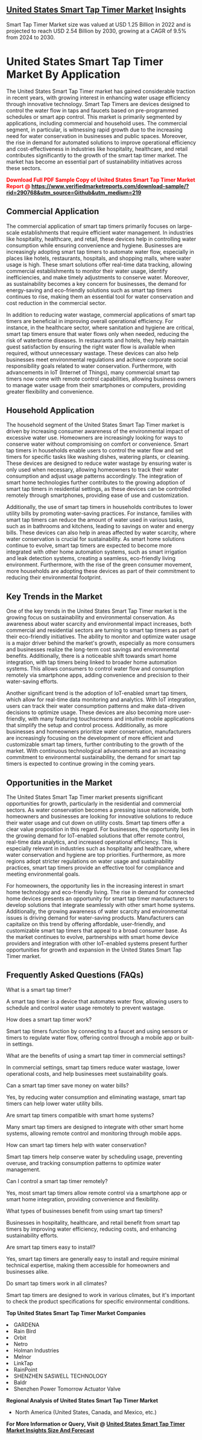 <h2><a href="https://www.verifiedmarketreports.com/download-sample/?rid=290768&amp;utm_source=Github&amp;utm_medium=219" target="_blank">United States Smart Tap Timer Market</a> Insights</h2><p>Smart Tap Timer Market size was valued at USD 1.25 Billion in 2022 and is projected to reach USD 2.54 Billion by 2030, growing at a CAGR of 9.5% from 2024 to 2030.</p><p><div> <h1>United States Smart Tap Timer Market By Application</h1> <p>The United States Smart Tap Timer market has gained considerable traction in recent years, with growing interest in enhancing water usage efficiency through innovative technology. Smart Tap Timers are devices designed to control the water flow in taps and faucets based on pre-programmed schedules or smart app control. This market is primarily segmented by applications, including commercial and household uses. The commercial segment, in particular, is witnessing rapid growth due to the increasing need for water conservation in businesses and public spaces. Moreover, the rise in demand for automated solutions to improve operational efficiency and cost-effectiveness in industries like hospitality, healthcare, and retail contributes significantly to the growth of the smart tap timer market. The market has become an essential part of sustainability initiatives across these sectors. <strong><p><span class=""><span style="color: #ff0000;"><strong>Download Full PDF Sample Copy of United States Smart Tap Timer Market Report</strong> @ </span><a href="https://www.verifiedmarketreports.com/download-sample/?rid=290768&amp;utm_source=Github&amp;utm_medium=219" target="_blank">https://www.verifiedmarketreports.com/download-sample/?rid=290768&amp;utm_source=Github&amp;utm_medium=219</a></span></p></strong></p> <h2>Commercial Application</h2> <p>The commercial application of smart tap timers primarily focuses on large-scale establishments that require efficient water management. In industries like hospitality, healthcare, and retail, these devices help in controlling water consumption while ensuring convenience and hygiene. Businesses are increasingly adopting smart tap timers to automate water flow, especially in places like hotels, restaurants, hospitals, and shopping malls, where water usage is high. These smart solutions offer real-time data tracking, allowing commercial establishments to monitor their water usage, identify inefficiencies, and make timely adjustments to conserve water. Moreover, as sustainability becomes a key concern for businesses, the demand for energy-saving and eco-friendly solutions such as smart tap timers continues to rise, making them an essential tool for water conservation and cost reduction in the commercial sector.</p> <p>In addition to reducing water wastage, commercial applications of smart tap timers are beneficial in improving overall operational efficiency. For instance, in the healthcare sector, where sanitation and hygiene are critical, smart tap timers ensure that water flows only when needed, reducing the risk of waterborne diseases. In restaurants and hotels, they help maintain guest satisfaction by ensuring the right water flow is available when required, without unnecessary wastage. These devices can also help businesses meet environmental regulations and achieve corporate social responsibility goals related to water conservation. Furthermore, with advancements in IoT (Internet of Things), many commercial smart tap timers now come with remote control capabilities, allowing business owners to manage water usage from their smartphones or computers, providing greater flexibility and convenience.</p> <h2>Household Application</h2> <p>The household segment of the United States Smart Tap Timer market is driven by increasing consumer awareness of the environmental impact of excessive water use. Homeowners are increasingly looking for ways to conserve water without compromising on comfort or convenience. Smart tap timers in households enable users to control the water flow and set timers for specific tasks like washing dishes, watering plants, or cleaning. These devices are designed to reduce water wastage by ensuring water is only used when necessary, allowing homeowners to track their water consumption and adjust usage patterns accordingly. The integration of smart home technologies further contributes to the growing adoption of smart tap timers in residential settings, as these devices can be controlled remotely through smartphones, providing ease of use and customization.</p> <p>Additionally, the use of smart tap timers in households contributes to lower utility bills by promoting water-saving practices. For instance, families with smart tap timers can reduce the amount of water used in various tasks, such as in bathrooms and kitchens, leading to savings on water and energy bills. These devices can also help in areas affected by water scarcity, where water conservation is crucial for sustainability. As smart home solutions continue to evolve, smart tap timers are expected to become more integrated with other home automation systems, such as smart irrigation and leak detection systems, creating a seamless, eco-friendly living environment. Furthermore, with the rise of the green consumer movement, more households are adopting these devices as part of their commitment to reducing their environmental footprint.</p> <h2>Key Trends in the Market</h2> <p>One of the key trends in the United States Smart Tap Timer market is the growing focus on sustainability and environmental conservation. As awareness about water scarcity and environmental impact increases, both commercial and residential sectors are turning to smart tap timers as part of their eco-friendly initiatives. The ability to monitor and optimize water usage is a major driver behind the market's growth, especially as more consumers and businesses realize the long-term cost savings and environmental benefits. Additionally, there is a noticeable shift towards smart home integration, with tap timers being linked to broader home automation systems. This allows consumers to control water flow and consumption remotely via smartphone apps, adding convenience and precision to their water-saving efforts.</p> <p>Another significant trend is the adoption of IoT-enabled smart tap timers, which allow for real-time data monitoring and analytics. With IoT integration, users can track their water consumption patterns and make data-driven decisions to optimize usage. These devices are also becoming more user-friendly, with many featuring touchscreens and intuitive mobile applications that simplify the setup and control process. Additionally, as more businesses and homeowners prioritize water conservation, manufacturers are increasingly focusing on the development of more efficient and customizable smart tap timers, further contributing to the growth of the market. With continuous technological advancements and an increasing commitment to environmental sustainability, the demand for smart tap timers is expected to continue growing in the coming years.</p> <h2>Opportunities in the Market</h2> <p>The United States Smart Tap Timer market presents significant opportunities for growth, particularly in the residential and commercial sectors. As water conservation becomes a pressing issue nationwide, both homeowners and businesses are looking for innovative solutions to reduce their water usage and cut down on utility costs. Smart tap timers offer a clear value proposition in this regard. For businesses, the opportunity lies in the growing demand for IoT-enabled solutions that offer remote control, real-time data analytics, and increased operational efficiency. This is especially relevant in industries such as hospitality and healthcare, where water conservation and hygiene are top priorities. Furthermore, as more regions adopt stricter regulations on water usage and sustainability practices, smart tap timers provide an effective tool for compliance and meeting environmental goals.</p> <p>For homeowners, the opportunity lies in the increasing interest in smart home technology and eco-friendly living. The rise in demand for connected home devices presents an opportunity for smart tap timer manufacturers to develop solutions that integrate seamlessly with other smart home systems. Additionally, the growing awareness of water scarcity and environmental issues is driving demand for water-saving products. Manufacturers can capitalize on this trend by offering affordable, user-friendly, and customizable smart tap timers that appeal to a broad consumer base. As the market continues to evolve, partnerships with smart home device providers and integration with other IoT-enabled systems present further opportunities for growth and expansion in the United States Smart Tap Timer market.</p> <h2>Frequently Asked Questions (FAQs)</h2> <p>What is a smart tap timer?</p> <p>A smart tap timer is a device that automates water flow, allowing users to schedule and control water usage remotely to prevent wastage.</p> <p>How does a smart tap timer work?</p> <p>Smart tap timers function by connecting to a faucet and using sensors or timers to regulate water flow, offering control through a mobile app or built-in settings.</p> <p>What are the benefits of using a smart tap timer in commercial settings?</p> <p>In commercial settings, smart tap timers reduce water wastage, lower operational costs, and help businesses meet sustainability goals.</p> <p>Can a smart tap timer save money on water bills?</p> <p>Yes, by reducing water consumption and eliminating wastage, smart tap timers can help lower water utility bills.</p> <p>Are smart tap timers compatible with smart home systems?</p> <p>Many smart tap timers are designed to integrate with other smart home systems, allowing remote control and monitoring through mobile apps.</p> <p>How can smart tap timers help with water conservation?</p> <p>Smart tap timers help conserve water by scheduling usage, preventing overuse, and tracking consumption patterns to optimize water management.</p> <p>Can I control a smart tap timer remotely?</p> <p>Yes, most smart tap timers allow remote control via a smartphone app or smart home integration, providing convenience and flexibility.</p> <p>What types of businesses benefit from using smart tap timers?</p> <p>Businesses in hospitality, healthcare, and retail benefit from smart tap timers by improving water efficiency, reducing costs, and enhancing sustainability efforts.</p> <p>Are smart tap timers easy to install?</p> <p>Yes, smart tap timers are generally easy to install and require minimal technical expertise, making them accessible for homeowners and businesses alike.</p> <p>Do smart tap timers work in all climates?</p> <p>Smart tap timers are designed to work in various climates, but it's important to check the product specifications for specific environmental conditions.</p> </div></p><p><strong>Top United States Smart Tap Timer Market Companies</strong></p><div data-test-id=""><p><li>GARDENA</li><li> Rain Bird</li><li> Orbit</li><li> Netro</li><li> Holman Industries</li><li> Melnor</li><li> LinkTap</li><li> RainPoint</li><li> SHENZHEN SASWELL TECHNOLOGY</li><li> Baldr</li><li> Shenzhen Power Tomorrow Actuator Valve</li></p><div><strong>Regional Analysis of&nbsp;United States Smart Tap Timer Market</strong></div><ul><li dir="ltr"><p dir="ltr">North America&nbsp;(United States, Canada, and Mexico, etc.)</p></li></ul><p><strong>For More Information or Query, Visit @&nbsp;</strong><strong><a href="https://www.verifiedmarketreports.com/product/smart-tap-timer-market/?utm_source=Github&amp;utm_medium=219" target="_blank">United States Smart Tap Timer Market Insights Size And Forecast</a></strong></p></div>
